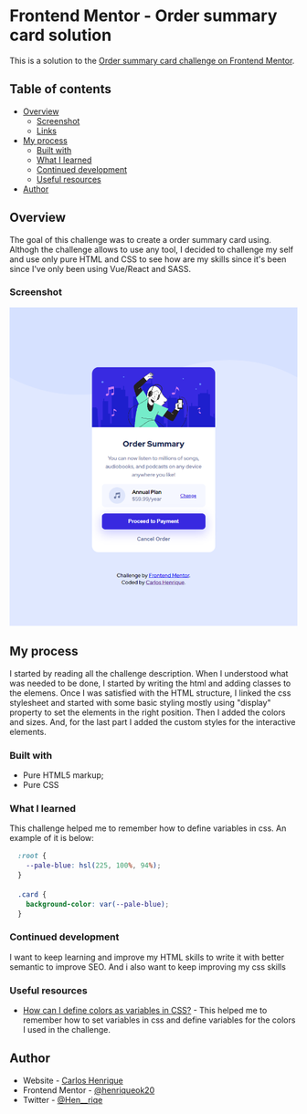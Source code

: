 # Frontend Mentor - Order summary card solution

This is a solution to the [Order summary card challenge on Frontend Mentor](https://www.frontendmentor.io/challenges/order-summary-component-QlPmajDUj).

## Table of contents

- [Overview](#overview)
  - [Screenshot](#screenshot)
  - [Links](#links)
- [My process](#my-process)
  - [Built with](#built-with)
  - [What I learned](#what-i-learned)
  - [Continued development](#continued-development)
  - [Useful resources](#useful-resources)
- [Author](#author)

## Overview

The goal of this challenge was to create a order summary card using. Althogh the challenge allows to use any tool, I decided to challenge my self and use only pure HTML and CSS to see how are my skills since it's been since I've only been using Vue/React and SASS.

### Screenshot

![Result screenshot](./images/result.png)

<!-- ### Links

- Solution URL: [Add solution URL here](https://your-solution-url.com)
- Live Site URL: [Add live site URL here](https://your-live-site-url.com) -->

## My process

I started by reading all the challenge description. When I understood what was needed to be done, I started by writing the html and adding classes to the elemens.
Once I was satisfied with the HTML structure, I linked the css stylesheet and started with some basic styling mostly using "display" property to set the elements in the right position. Then I added the colors and sizes. And, for the last part I added the custom styles for the interactive elements.

### Built with

- Pure HTML5 markup;
- Pure CSS

### What I learned

This challenge helped me to remember how to define variables in css. An example of it is below:

```css
  :root {
    --pale-blue: hsl(225, 100%, 94%);
  }

  .card {
    background-color: var(--pale-blue);
  }
```

### Continued development

I want to keep learning and improve my HTML skills to write it with better semantic to improve SEO.
And i also want to keep improving my css skills

### Useful resources

- [How can I define colors as variables in CSS?](https://stackoverflow.com/questions/1875852/how-can-i-define-colors-as-variables-in-css) - This helped me to remember how to set variables in css and define variables for the colors I used in the challenge.

## Author

- Website - [Carlos Henrique](https://www.carloshenrique.dev)
- Frontend Mentor - [@henriqueok20](https://www.frontendmentor.io/profile/henriqueok20)
- Twitter - [@Hen__riqe](https://twitter.com/Hen_riqe)
